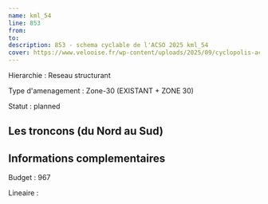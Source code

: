 ```yaml
---
name: kml_54 
line: 853
from: 
to:  
description: 853 - schema cyclable de l'ACSO 2025 kml_54 
cover: https://www.velooise.fr/wp-content/uploads/2025/09/cyclopolis-acso-default.jpg
---
```

Hierarchie : Reseau structurant

Type d'amenagement : Zone-30 (EXISTANT + ZONE 30)

Statut : planned

## Les troncons (du Nord au Sud)

## Informations complementaires

Budget  : 967 

Lineaire :

